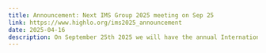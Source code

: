 ```yaml
---
title: Announcement: Next IMS Group 2025 meeting on Sep 25
link: https://www.highlo.org/ims2025_announcement
date: 2025-04-16
description: On September 25th 2025 we will have the annual International Expert Group on Market Surveillance meeting at CERN.
---
```

